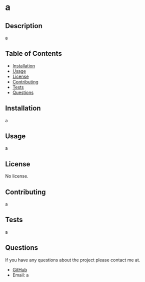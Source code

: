 # a

  

  ## Description
  a
  
  ## Table of Contents
  
  - [Installation](#installation)
  - [Usage](#usage)
  - [License](#license)
  - [Contributing](#contributing)
  - [Tests](#tests)
  - [Questions](#questions)
  
  
  ## Installation
  
  a
  
  
  ## Usage
  
  a
  
  
  ## License
  
 

 No license.
  
  
  ## Contributing
  
  a
  
  
  ## Tests
  
  a
  
  
  ## Questions
  <a href="#questions"></a>
  If you have any questions about the project please contact me at.
  - [GitHub](https://github.com/a?tab=repositories)
  - Email: a
  